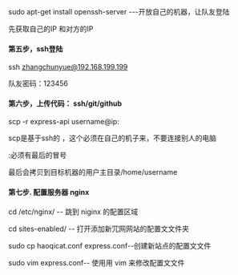 sudo apt-get install openssh-server     ---开放自己的机器，让队友登陆


先获取自己的IP 和对方的IP

#### 第五步，ssh登陆

ssh zhangchunyue@192.168.199.199

队友密码：123456


#### 第六步，上传代码： ssh/git/github

scp -r express-api username@ip:

scp是基于ssh的  ，这个必须在自己的机子来，不要连接别人的电脑

:必须有最后的冒号

最后会拷贝到目标机器的用户主目录/home/username


#### 第七步. 配置服务器 nginx

cd /etc/nginx/ -- 跳到 niginx 的配置区域

cd sites-enabled/ -- 打开添加新⺴网网站的配置文文件夹

sudo cp haoqicat.conf express.conf--创建新站点的配置文文件

sudo vim express.conf-- 使用用 vim 来修改配置文文件
